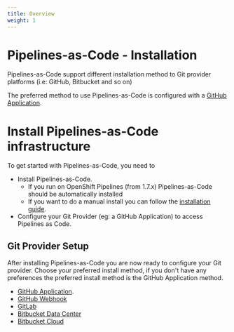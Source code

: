 ```yaml
---
title: Overview
weight: 1
---
```

# Pipelines-as-Code - Installation

Pipelines-as-Code support different installation method to Git provider
platforms (i.e: GitHub, Bitbucket and so on)

The preferred method to use Pipelines-as-Code is configured with a [GitHub
Application](https://docs.github.com/en/developers/apps/getting-started-with-apps/about-apps).

# Install Pipelines-as-Code infrastructure

To get started with Pipelines-as-Code, you need to

* Install Pipelines-as-Code.
  * If you run on OpenShift Pipelines (from 1.7.x) Pipelines-as-Code should be
     automatically installed
  * If you want to do a manual install you can
      follow the [installation guide](/docs/install/installation).
* Configure your Git Provider (eg: a GitHub Application) to access Pipelines as
  Code.

## Git Provider Setup

After installing Pipelines-as-Code you are now ready to configure your Git
provider. Choose your preferred install method, if you don't have any
preferences the preferred install method is the GitHub Application method.

* [GitHub Application](/docs/install/github_apps).
* [GitHub Webhook](/docs/install/github_webhook)
* [GitLab](/docs/install/gitlab)
* [Bitbucket Data Center](/docs/install/bitbucket_datacenter)
* [Bitbucket Cloud](/docs/install/bitbucket_cloud)
